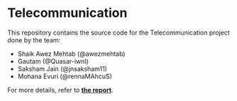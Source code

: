 # Telecommunication

This repository contains the source code for the Telecommunication project done
by the team:

- Shaik Awez Mehtab (@awezmehtab)
- Gautam (@Quasar-iwnl)
- Saksham Jain (@jnsaksham11)
- Mohana Evuri (@rennaMAhcuS)

For more details, refer to [**the report**](report.pdf).
